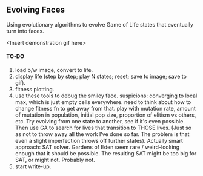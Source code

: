 ## Evolving Faces
Using evolutionary algorithms to evolve Game of Life states that eventually turn into faces.

\<Insert demonstration gif here>

#### TO-DO
1. load b/w image, convert to life.
2. display life (step by step; play N states; reset; save to image; save to gif).
3. fitness plotting.
4. use these tools to debug the smiley face.
   suspicions: converging to local max, which is just empty cells everywhere.
   need to think about how to change fitness fn to get away from that.
   play with mutation rate, amount of mutation in population, initial pop size,
   proportion of elitism vs others, etc.
   Try evolving from one state to another, see if it's even possible.
   Then use GA to search for lives that transition to THOSE lives.
   (Just so as not to throw away all the work I've done so far. The problem
   is that even a slight imperfection throws off further states).
   Actually smart approach: SAT solver. Gardens of Eden seem rare / weird-looking
   enough that it should be possible. The resulting SAT might be too big for SAT,
   or might not. Probably not.
5. start write-up.

